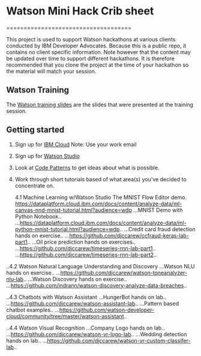 # Watson Mini Hack Crib sheet
====================================

This project is used to support  Watson hackathons at various clients conducted by IBM Developer Advocates. Because this is a public repo, it contains no client specific information. Note however that  the content may be updated over time to support different hackathons. It is  therefore recommended that you clone  the project at the time of your hackathon so the material will match  your session.


## Watson Training

The [Watson training slides](2018-10-04-Watson-Training.pdf) are the slides that were presented at the training session.


## Getting started


1. Sign up for [IBM Cloud](https://www.ibm.com/cloud/)
Note: Use your work email

2. Sign up for [Watson Studio](https://dataplatform.cloud.ibm.com/)

3. Look at [Code Patterns](https://developer.ibm.com/patterns/) to get ideas about what is possible.

4. Work through short tutorials based of what area(s) you've decided to concentrate on.

   4.1 Machine Learning w/Watson Studio
    The MNIST Flow Editor demo.
     https://dataplatform.cloud.ibm.com/docs/content/analyze-data/ml-canvas-nnd-mnist-tutorial.html?audience=wdp
...MNIST Demo with Python Notebook..
...https://dataplatform.cloud.ibm.com/docs/content/analyze-data/ml-python-mnist-tutorial.html?audience=wdp..
...Credit card fraud detection hands on exercise..
...https://github.com/djccarew/ccfraud-keras-lab-part1..
...Oil price prediction hands on exercises..
...https://github.com/djccarew/timeseries-rnn-lab-part1..
...https://github.com/djccarew/timeseries-rnn-lab-part2..

..4.2 Watson Natural Language Understanding and Discovery
...Watson NLU hands on exercise..
...https://github.com/djccarew/watson-toneanalyzer-nlu-lab..
...Watson Discovery hands on exercise..
...https://github.com/indrann/watson-discovery-analyze-data-breaches..

..4.3 Chatbots with Watson Assistant
...HungerBot hands on lab..
...https://github.com/djccarew/watson-assistant-lab..
...Pattern based chatbot examples..
...https://github.com/watson-developer-cloud/community/tree/master/watson-assistant..

..4.4 Watson Visual Recognition
...Company Logo hands on lab..
...https://github.com/djccarew/watson-vr-logo-lab..
...Wedding detection hands on lab..
...https://github.com/djccarew/watson-vr-custom-classifer-lab..
